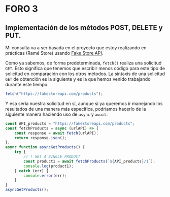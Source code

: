 # FORO 3

## Implementación de los métodos POST, DELETE y PUT. 

Mi consulta va a ser basada en el proyecto que estoy realizando en prácticas (Ramé Store) usando [Fake Store API](https://fakestoreapi.com/).  

Como ya sabemos, de forma predeterminada, `fetch()` realiza una solicitud `GET`. Esto significa que tenemos que escribir menos código para este tipo de solicitud en comparación con los otros métodos. La sintaxis de una solicitud `GET` de obtención es la siguiente y es la que hemos venido trabajando durante este tiempo:  

```js
fetch("https://fakestoreapi.com/products");
```

Y esa sería nuestra solicitud en sí, aunque si ya queremos ir manejando los resultados de una manera más específica, podríamos hacerlo de la siguiente manera haciendo uso de `async` y `await`.

```js
const API_products = "https://fakestoreapi.com/products";
const fetchProducts = async (urlAPI) => {
    const response = await fetch(urlAPI);
    return response.json();
};
async function asyncGetProducts() {
    try {
        // ! GET A SINGLE PRODUCT
        const product1 = await fetchProducts(`${API_products}/1`);
        console.log(product1);
    } catch (err) {
        console.error(err);
    }
}
asyncGetProducts();
```
